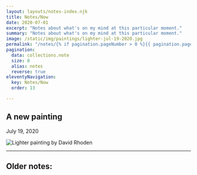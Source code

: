 ```yaml
---
layout: layouts/notes-index.njk
title: Notes/Now
date: 2020-07-01
excerpt: "Notes about what's on my mind at this particular moment."
summary: "Notes about what's on my mind at this particular moment."
image: /static/img/paintings/lighter-jul-19-2020.jpg
permalink: "/notes/{% if pagination.pageNumber > 0 %}{{ pagination.pageNumber + 1 }}/{% endif %}index.html"
pagination:
  data: collections.note
  size: 8
  alias: notes
  reverse: true
eleventyNavigation:
  key: Notes/Now
  order: 13

---
```


## A new painting

July 19, 2020

![Lighter painting by David Rhoden](/static/img/paintings/lighter-jul-19-2020.jpg "Lighter painting by David Rhoden")

---

## Older notes: 